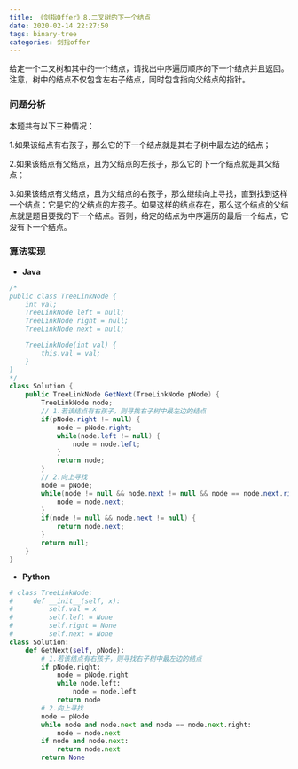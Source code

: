 ```yaml
---
title: 《剑指Offer》8.二叉树的下一个结点
date: 2020-02-14 22:27:50
tags: binary-tree
categories: 剑指offer
---
```


给定一个二叉树和其中的一个结点，请找出中序遍历顺序的下一个结点并且返回。注意，树中的结点不仅包含左右子结点，同时包含指向父结点的指针。

<!--more-->

### 问题分析

本题共有以下三种情况：

1.如果该结点有右孩子，那么它的下一个结点就是其右子树中最左边的结点；

2.如果该结点有父结点，且为父结点的左孩子，那么它的下一个结点就是其父结点；

3.如果该结点有父结点，且为父结点的右孩子，那么继续向上寻找，直到找到这样一个结点：它是它的父结点的左孩子。如果这样的结点存在，那么这个结点的父结点就是题目要找的下一个结点。否则，给定的结点为中序遍历的最后一个结点，它没有下一个结点。

### 算法实现

* <strong id="java">Java</strong>

```java
/*
public class TreeLinkNode {
    int val;
    TreeLinkNode left = null;
    TreeLinkNode right = null;
    TreeLinkNode next = null;

    TreeLinkNode(int val) {
        this.val = val;
    }
}
*/
class Solution {
    public TreeLinkNode GetNext(TreeLinkNode pNode) {
        TreeLinkNode node;
        // 1.若该结点有右孩子，则寻找右子树中最左边的结点
        if(pNode.right != null) {
            node = pNode.right;
            while(node.left != null) {
                node = node.left;
            }
            return node;
        }
        // 2.向上寻找
        node = pNode;
        while(node != null && node.next != null && node == node.next.right) {
            node = node.next;
        }
        if(node != null && node.next != null) {
            return node.next;
        }
        return null;
    }
}
```

* <strong id="python">Python</strong>

```python
# class TreeLinkNode:
#     def __init__(self, x):
#         self.val = x
#         self.left = None
#         self.right = None
#         self.next = None
class Solution:
    def GetNext(self, pNode):
        # 1.若该结点有右孩子，则寻找右子树中最左边的结点
        if pNode.right:
            node = pNode.right
            while node.left:
                node = node.left
            return node
        # 2.向上寻找
        node = pNode
        while node and node.next and node == node.next.right:
            node = node.next
        if node and node.next:
            return node.next
        return None
```

